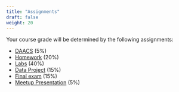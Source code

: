 ```yaml
---
title: "Assignments"
draft: false
weight: 20
---
```


Your course grade will be determined by the following assignments:

* [DAACS](/assignments/daacs) (5%)
* [Homework](/assignments/homework) (20%)
* [Labs](/assignments/labs) (40%)
* [Data Project](/assignments/project) (15%)
* [Final exam](assignments/final/) (15%)
* [Meetup Presentation](/assignments/presentation) (5%)
